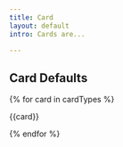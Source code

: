 ```yaml
---
title: Card
layout: default
intro: Cards are...

---
```


## Card Defaults


{% for card in cardTypes %}

{{card}}

{% endfor %}